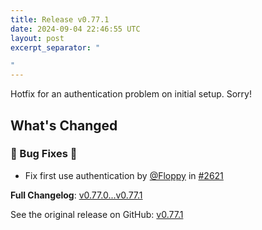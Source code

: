 ```yaml
---
title: Release v0.77.1
date: 2024-09-04 22:46:55 UTC
layout: post
excerpt_separator: "

"
---
```

Hotfix for an authentication problem on initial setup. Sorry!

## What's Changed
### 🐛 Bug Fixes 🐛
* Fix first use authentication by [@Floppy](https://github.com/Floppy) in [#2621](https://github.com/manyfold3d/manyfold/pull/2621)


**Full Changelog**: [v0.77.0...v0.77.1](https://github.com/manyfold3d/manyfold/compare/v0.77.0...v0.77.1)

See the original release on GitHub: [v0.77.1](https://github.com/manyfold3d/manyfold/releases/tag/v0.77.1)

